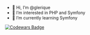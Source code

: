 - 👋 Hi, I’m @glerique
- 👀 I’m interested in PHP and Symfony  
- 🌱 I’m currently learning Symfony 

<!---
glerique/glerique is a ✨ special ✨ repository because its `README.md` (this file) appears on your GitHub profile.
You can click the Preview link to take a look at your changes.
--->

[![Codewars Badge](https://www.codewars.com/users/glerique/badges/small)](https://www.codewars.com/users/glerique)


